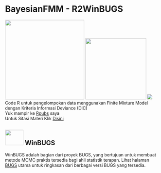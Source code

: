 # BayesianFMM - R2WinBUGS
<img src= https://ih1.redbubble.net/image.512523322.6908/st,small,507x507-pad,600x600,f8f8f8.u1.jpg width="260" height="260"> <img src= https://cdn.shopify.com/s/files/1/0149/0347/products/EmptyName_1000x.jpg width="200" height="200"> <img src= https://europeanhealtheconomics.com/wp-content/uploads/WinBUGS-Jobs-for-Health-Economists.png > <br>
Code R untuk pengelompokan data menggunakan Finite Mixture Model dengan Kriteria Informasi Deviance (DIC) <br>
Yuk mampir ke [Rpubs](https://rpubs.com/dwimantara/BayesianFMM) saya <br>
Untuk Sitasi Materi Klik [Disini](https://iopscience.iop.org/article/10.1088/1742-6596/1494/1/012012)


## <img src="https://europeanhealtheconomics.com/wp-content/uploads/WinBUGS-Jobs-for-Health-Economists.png" width="60" height="50"> WinBUGS
WinBUGS adalah bagian dari proyek BUGS, yang bertujuan untuk membuat metode MCMC praktis tersedia bagi ahli statistik terapan. Lihat halaman [BUGS](https://www.mrc-bsu.cam.ac.uk/software/bugs/the-bugs-project-winbugs/) utama untuk ringkasan dari berbagai versi BUGS yang tersedia.
